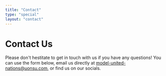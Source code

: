 ```yaml
---
title: "Contact"
type: "special"
layout: "contact"
---
```


# Contact Us

Please don't hestitate to get in touch with us if you have any questions! You can use the form below, email us directly at [model-united-nations@uonsu.com](mailto:model-united-nations@uonsu.com?subject=Greetings!), or find us on our socials.
